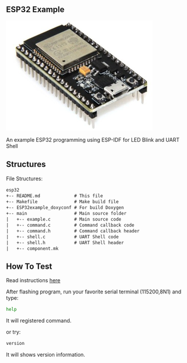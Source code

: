 ## ESP32 Example

![images](../../images/esp-nodemcu-32.jpg?raw=true)

An example ESP32 programming using ESP-IDF for LED Blink and UART Shell

## Structures

File Structures:

```
esp32
+-- README.md             # This file
+-- Makefile              # Make build file
+-- ESP32example_doxyconf # For build Doxygen
+-- main                  # Main source folder
|   +-- example.c         # Main source code
|   +-- command.c         # Command callback code
|   +-- command.h         # Command callback header
|   +-- shell.c           # UART Shell code
|   +-- shell.h           # UART Shell header
|   +-- component.mk
```

## How To Test

Read instructions [here](https://github.com/mekatronik-achmadi/md_tutorial/blob/master/internship/tutorials/esp32.md)

After flashing program, run your favorite serial terminal (115200,8N1) and type:

```sh
help
```

It will registered command.

or try:

```sh
version
```

It will shows version information.
